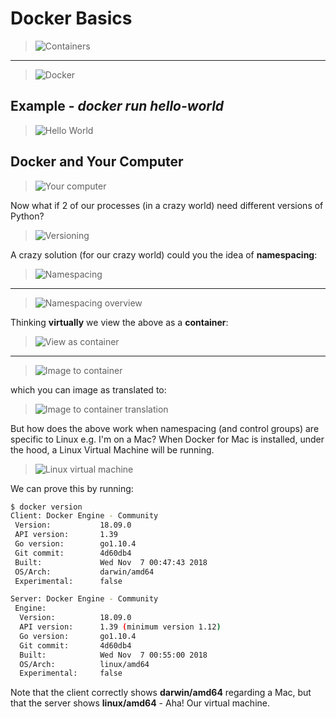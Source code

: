 # Docker Basics

> ![Containers](images/containers.png)
---
> ![Docker](images/docker.png)

## Example - *docker run hello-world*

> ![Hello World](images/hello-world.png)

## Docker and Your Computer

> ![Your computer](images/your-computer.png)

Now what if 2 of our processes (in a crazy world) need different versions of Python?

> ![Versioning](images/versioning.png)

A crazy solution (for our crazy world) could you the idea of **namespacing**:

> ![Namespacing](images/namespacing.png)
---
> ![Namespacing overview](images/namespacing-overview.png)

Thinking **virtually** we view the above as a **container**:

> ![View as container](images/view-as-container.png)
---
> ![Image to container](images/image-to-container.png)

which you can image as translated to:

> ![Image to container translation](images/image-to-container-translation.png)

But how does the above work when namespacing (and control groups) are specific to Linux e.g. I'm on a Mac? When Docker for Mac is installed, under the hood, a Linux Virtual Machine will be running.

> ![Linux virtual machine](images/linux-virtual-machine.png)

We can prove this by running:

```bash
$ docker version
Client: Docker Engine - Community
 Version:           18.09.0
 API version:       1.39
 Go version:        go1.10.4
 Git commit:        4d60db4
 Built:             Wed Nov  7 00:47:43 2018
 OS/Arch:           darwin/amd64
 Experimental:      false

Server: Docker Engine - Community
 Engine:
  Version:          18.09.0
  API version:      1.39 (minimum version 1.12)
  Go version:       go1.10.4
  Git commit:       4d60db4
  Built:            Wed Nov  7 00:55:00 2018
  OS/Arch:          linux/amd64
  Experimental:     false
```

Note that the client correctly shows **darwin/amd64** regarding a Mac, but that the server shows **linux/amd64** - Aha! Our virtual machine.
